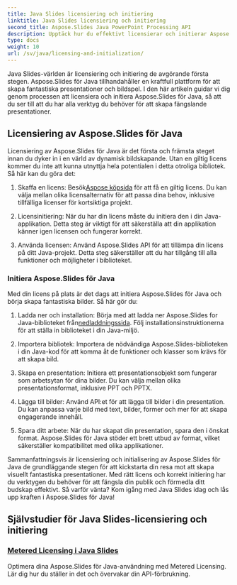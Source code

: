 ```yaml
---
title: Java Slides licensiering och initiering
linktitle: Java Slides licensiering och initiering
second_title: Aspose.Slides Java PowerPoint Processing API
description: Upptäck hur du effektivt licensierar och initierar Aspose.Slides för Java i våra omfattande handledningar. Kom igång med Java Slides nu!
type: docs
weight: 10
url: /sv/java/licensing-and-initialization/
---
```


Java Slides-världen är licensiering och initiering de avgörande första stegen. Aspose.Slides för Java tillhandahåller en kraftfull plattform för att skapa fantastiska presentationer och bildspel. I den här artikeln guidar vi dig genom processen att licensiera och initiera Aspose.Slides för Java, så att du ser till att du har alla verktyg du behöver för att skapa fängslande presentationer.

## Licensiering av Aspose.Slides för Java

Licensiering av Aspose.Slides för Java är det första och främsta steget innan du dyker in i en värld av dynamisk bildskapande. Utan en giltig licens kommer du inte att kunna utnyttja hela potentialen i detta otroliga bibliotek. Så här kan du göra det:

1.  Skaffa en licens: Besök[Aspose köpsida](https://purchase.aspose.com/buy) för att få en giltig licens. Du kan välja mellan olika licensalternativ för att passa dina behov, inklusive tillfälliga licenser för kortsiktiga projekt.

2. Licensinitiering: När du har din licens måste du initiera den i din Java-applikation. Detta steg är viktigt för att säkerställa att din applikation känner igen licensen och fungerar korrekt.

3. Använda licensen: Använd Aspose.Slides API för att tillämpa din licens på ditt Java-projekt. Detta steg säkerställer att du har tillgång till alla funktioner och möjligheter i biblioteket.

### Initiera Aspose.Slides för Java

Med din licens på plats är det dags att initiera Aspose.Slides för Java och börja skapa fantastiska bilder. Så här gör du:

1.  Ladda ner och installation: Börja med att ladda ner Aspose.Slides for Java-biblioteket från[nedladdningssida](https://releases.aspose.com/slides/net/). Följ installationsinstruktionerna för att ställa in biblioteket i din Java-miljö.

2. Importera bibliotek: Importera de nödvändiga Aspose.Slides-biblioteken i din Java-kod för att komma åt de funktioner och klasser som krävs för att skapa bild.

3. Skapa en presentation: Initiera ett presentationsobjekt som fungerar som arbetsytan för dina bilder. Du kan välja mellan olika presentationsformat, inklusive PPT och PPTX.

4. Lägga till bilder: Använd API:et för att lägga till bilder i din presentation. Du kan anpassa varje bild med text, bilder, former och mer för att skapa engagerande innehåll.

5. Spara ditt arbete: När du har skapat din presentation, spara den i önskat format. Aspose.Slides för Java stöder ett brett utbud av format, vilket säkerställer kompatibilitet med olika applikationer.

Sammanfattningsvis är licensiering och initialisering av Aspose.Slides för Java de grundläggande stegen för att kickstarta din resa mot att skapa visuellt fantastiska presentationer. Med rätt licens och korrekt initiering har du verktygen du behöver för att fängsla din publik och förmedla ditt budskap effektivt. Så varför vänta? Kom igång med Java Slides idag och lås upp kraften i Aspose.Slides för Java!
## Självstudier för Java Slides-licensiering och initiering
### [Metered Licensing i Java Slides](./metered-licensing-java-slides/)
Optimera dina Aspose.Slides för Java-användning med Metered Licensing. Lär dig hur du ställer in det och övervakar din API-förbrukning.